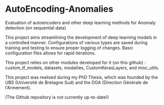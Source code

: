 # AutoEncoding-Anomalies
Evaluation of autoencoders and other deep learning methods for Anomaly detection (on sequential data)

This project aims streamlining the development of deep learning models in a controlled manner.
Configurations of various types are saved during training and testing to ensure proper logging of changes.
Basic configuration files allows for rapid iterations.

This project relies on other modules developed for it (on this github) : custom_tf_models, datasets, modaliies, CustomKerasLayers, and misc_utils.

This project was realised during my PhD Thesis, which was founded by the UBS (Université de Bretagne Sud) and the DGA (Direction Générale de l'Armement).

(The Github repository is not currently up-to-date!)
